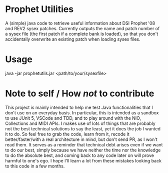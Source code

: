 # Prophet Utilities #
A (simple) java code to retrieve useful information about DSI Prophet '08 and REV2 sysex patches. Currently outputs the name and patch number of a sysex file (the first patch if a complete bank is loaded), so that you don't accidentally overwrite an existing patch when loading sysex files.
# Usage #
 java -jar prophetutils.jar <path/to/your/sysexfile>
# Note to self / How *not* to contribute #
This project is mainly intended to help me test Java functionalities that I don't use on an everyday basis.
In particular, this is intended as a sandbox to use JUnit 5, VSCode and TDD, and to play around with the NIO, Collections and MIDI APIs.
I makes use of lots of things that are probably not the best technical solutions to say the least, yet it does the job I wanted it to do. So feel free to grab the code, learn from it, recode it better/faster/with a real architecture in mind, but don't send PR, as I won't read them.
It serves as a reminder that technical debt arises even if we want to do our best, simply because we have neither the time nor the knowledge to do the absolute best, and coming back to any code later on will prove harmful to one's ego. I hope I'll learn a lot from these mistakes looking back to this code in a few months.
